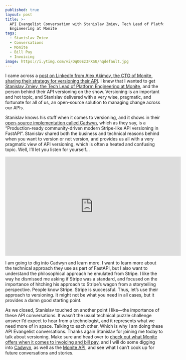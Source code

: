 ```yaml
---
published: true
layout: post
title: >-
  API Evangelist Conversation with Stanislav Zmiev, Tech Lead of Platform
  Engineering at Monite
tags:
  - Stanislav Zmiev
  - Conversations
  - Monite
  - Bill Pay
  - Invoicing
image: https://i.ytimg.com/vi/DqO0Ez3FXSU/hqdefault.jpg
---
```

I came across a [post on LinkedIn from Alex Akimov, the CTO of Monite, sharing their strategy for versioning their API](https://www.linkedin.com/feed/update/urn:li:activity:7234906102880964608/). I knew that I wanted to get [Stanislav Zmiev, the Tech Lead of Platform Engineering at Monite](https://www.linkedin.com/in/zmievsa/), and the person behind their API versioning on the show. Versioning is an important and hot topic, and Stanislav delivered with a very wise, pragmatic, and fortunate for all of us, an open-source solution to managing change across our APIs.

Stanislav knows his stuff when it comes to versioning, and it shows in their [open-source implementation called Cadwyn](https://docs.cadwyn.dev/), which as they say, is a “Production-ready community-driven modern Stripe-like API versioning in FastAPI”. Stanislav shared both the business and technical reasons behind when you want to version or not version, and provides us all with a very pragmatic view of API versioning, which is often a heated and confusing topic. Well, I’ll let you listen for yourself...

<center><iframe width="560" height="315" src="https://www.youtube.com/embed/DqO0Ez3FXSU?si=q8iAgyStGPRy-kbk" title="YouTube video player" frameborder="0" allow="accelerometer; autoplay; clipboard-write; encrypted-media; gyroscope; picture-in-picture; web-share" referrerpolicy="strict-origin-when-cross-origin" allowfullscreen></iframe></center>

I am going to dig into Cadwyn and learn more. I want to learn more about the technical approach they use as part of FastAPI, but I also want to understand the philosophical approach he emulated from Stripe. I like the way he dismissed me asking if Stripe was a standard, and focused on the importance of hitching his approach to Stripe’s wagon from a storytelling perspective. People know Stripe. Stripe is successful. Thus, let’s use their approach to versioning. It might not be what you need in all cases, but it provides a damn good starting point.

As we closed, Stanislav touched on another point I like—the importance of these API conversations. It wasn’t the usual technical puzzle challenge answer I’d expect to hear from a technologist, and it represents what we need more of in space. Talking to each other. Which is why I am doing these API Evangelist conversations. Thanks again Stanislav for joining me today to talk about versioning. Make sure and head over to [check out what Monite offers when it comes to invoicing and bill pay](https://monite.com/), and I will do some digging into [Cadwyn](https://github.com/zmievsa/cadwyn), as well as the [Monite API](https://docs.monite.com/), and see what I can’t cook up for future conversations and stories.